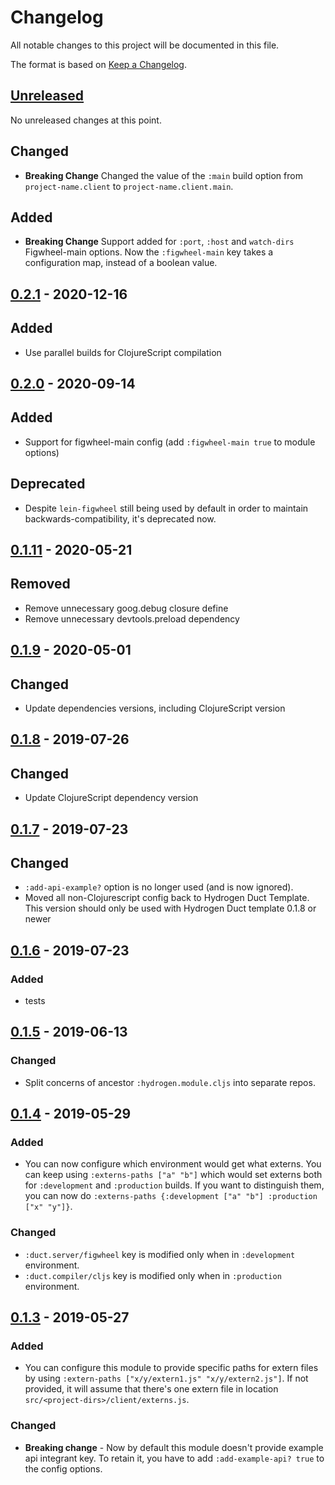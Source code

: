 # Changelog
All notable changes to this project will be documented in this file.

The format is based on [Keep a Changelog](http://keepachangelog.com/en/1.0.0/).

## [Unreleased]

No unreleased changes at this point.

## Changed
- **Breaking Change** Changed the value of the `:main` build option from `project-name.client` to `project-name.client.main`.

## Added
- **Breaking Change** Support added for `:port`, `:host` and `watch-dirs` Figwheel-main options. Now the `:figwheel-main` key takes a configuration map, instead of a boolean value.

## [0.2.1] - 2020-12-16

## Added
- Use parallel builds for ClojureScript compilation

## [0.2.0] - 2020-09-14

## Added
- Support for figwheel-main config (add `:figwheel-main true` to module options)

## Deprecated
- Despite `lein-figwheel` still being used by default in order to maintain
backwards-compatibility, it's deprecated now.

## [0.1.11] - 2020-05-21

## Removed
- Remove unnecessary goog.debug closure define
- Remove unnecessary devtools.preload dependency

## [0.1.9] - 2020-05-01

## Changed
- Update dependencies versions, including ClojureScript version

## [0.1.8] - 2019-07-26

## Changed
- Update ClojureScript dependency version

## [0.1.7] - 2019-07-23

## Changed
- `:add-api-example?` option is no longer used (and is now ignored).
- Moved all non-Clojurescript config back to Hydrogen Duct Template. This version should only be used with Hydrogen Duct template 0.1.8 or newer

## [0.1.6] - 2019-07-23

### Added
- tests

## [0.1.5] - 2019-06-13

### Changed
- Split concerns of ancestor `:hydrogen.module.cljs` into separate repos.

## [0.1.4] - 2019-05-29

### Added
- You can now configure which environment would get what externs.
You can keep using `:externs-paths ["a" "b"]` which would set externs both
for `:development` and `:production` builds. If you want to distinguish them,
you can now do `:externs-paths {:development ["a" "b"] :production ["x" "y"]}`.

### Changed
- `:duct.server/figwheel` key is modified only when in `:development` environment.
- `:duct.compiler/cljs` key is modified only when in `:production` environment.

## [0.1.3] - 2019-05-27

### Added
- You can configure this module to provide specific paths for extern files by using
`:extern-paths ["x/y/extern1.js" "x/y/extern2.js"]`. If not provided, it will assume that there's one
extern file in location `src/<project-dirs>/client/externs.js`.

### Changed
- **Breaking change** - Now by default this module doesn't provide example api integrant key.
To retain it, you have to add `:add-example-api? true` to the config options.

[UNRELEASED]:  https://github.com/magnetcoop/hydrogen.module.core/compare/v0.2.1...HEAD
[0.2.1]: https://github.com/magnetcoop/hydrogen.module.core/releases/tag/v0.2.1
[0.2.0]: https://github.com/magnetcoop/hydrogen.module.core/releases/tag/v0.2.0
[0.1.11]: https://github.com/magnetcoop/hydrogen.module.core/releases/tag/v0.1.11
[0.1.9]: https://github.com/magnetcoop/hydrogen.module.core/releases/tag/v0.1.9
[0.1.8]: https://github.com/magnetcoop/hydrogen.module.core/releases/tag/v0.1.8
[0.1.7]: https://github.com/magnetcoop/hydrogen.module.core/releases/tag/v0.1.7
[0.1.6]: https://github.com/magnetcoop/hydrogen.module.core/releases/tag/v0.1.6
[0.1.5]: https://github.com/magnetcoop/hydrogen.module.core/releases/tag/v0.1.5
[0.1.4]: https://github.com/magnetcoop/hydrogen.module.cljs/releases/tag/v0.1.4
[0.1.3]: https://github.com/magnetcoop/hydrogen.module.cljs/releases/tag/v0.1.3


